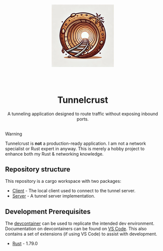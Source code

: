 <div align="center">
  <picture>
    <source srcset="./docs/images/logo.png">
    <img alt="Tunnelcrust logo" src="./docs/images/logo.png" width="40%">
  </picture>
</div>

<br></br>

<h1 align="center">Tunnelcrust</h1>
<div align="center">
A tunneling application designed to route traffic without exposing inbound ports.
</div>
</br>


> [!WARNING]
> Tunnelcrust is **not** a production-ready application. I am not a network specialist or Rust expert in anyway. This is merely a hobby project to enhance both my Rust & networking knowledge.

## Repository structure

This repository is a cargo workspace with two packages:

- [Client](./client) - The local client used to connect to the tunnel server.
- [Server](./server) - A tunnel server implementation.

## Development Prerequisites

The [devcontainer](./devcontainer) can be used to replicate the intended dev environment. Documentation on devcontainers can be found on [VS Code](https://code.visualstudio.com/docs/devcontainers/containers). This also contains a set of extensions (if using VS Code) to assist with development.

- [Rust](https://www.rust-lang.org/tools/install) - 1.79.0 
